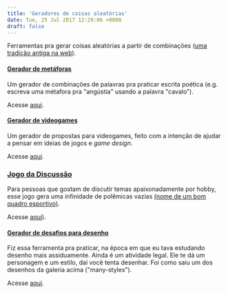 ```yaml
---
title: 'Geradores de coisas aleatórias'
date: Tue, 25 Jul 2017 12:29:06 +0000
draft: false
---
```


Ferramentas pra gerar coisas aleatórias a partir de combinações ([uma tradição antiga na web](https://www.seventhsanctum.com/)).

#### [Gerador de metáforas](/app/metaforas)

Um gerador de combinações de palavras pra praticar escrita poética (e.g. escreva uma métafora pra "angústia" usando a palavra "cavalo").

Acesse [aqui](/app/metaforas).

#### [Gerador de videogames](/app/gerador-videogames)

Um gerador de propostas para videogames, feito com a intenção de ajudar a pensar em ideias de jogos e *game design*.

Acesse [aqui](/app/gerador-videogames).

### [Jogo da Discussão](/app/jogo-discussao)

Para pessoas que gostam de discutir temas apaixonadamente por hobby, esse jogo gera uma infinidade de polêmicas vazias [(nome de um bom quadro esportivo)](https://www.youtube.com/playlist?list=PL-e7oyEds72_1Q4DXnARDspsQ10EyaXjn).

Acesse [aqui](/app/jogo-discussao)).

#### [Gerador de desafios para desenho](/app/gerador-desafios-desenho)

Fiz essa ferramenta pra praticar, na época em que eu tava estudando desenho mais assiduamente. Ainda é um atividade legal. Ele te dá um personagem e um estilo, daí você tenta desenhar. Foi como saiu um dos desenhos da galeria acima ("many-styles").

Acesse [aqui](/app/gerador-desafios-desenho).
